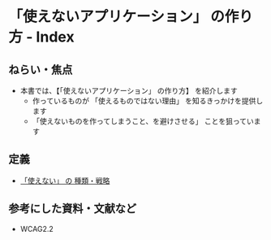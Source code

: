 # 「使えないアプリケーション」  の作り方 - Index

## ねらい・焦点

* 本書では、【「使えないアプリケーション」 の作り方】 を紹介します
  * 作っているものが 「使えるものではない理由」 を知るきっかけを提供します
  * 「使えないものを作ってしまうこと、を避けさせる」 ことを狙っています

## 定義

* [「使えない」 の 種類・戦略](./definition/00_index.md)

## 参考にした資料・文献など

* WCAG2.2

